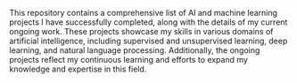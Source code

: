 This repository contains a comprehensive list of AI and machine learning projects I have successfully completed, along with the details of my current ongoing work. These projects showcase my skills in various domains of artificial intelligence, including supervised and unsupervised learning, deep learning, and natural language processing. Additionally, the ongoing projects reflect my continuous learning and efforts to expand my knowledge and expertise in this field.
